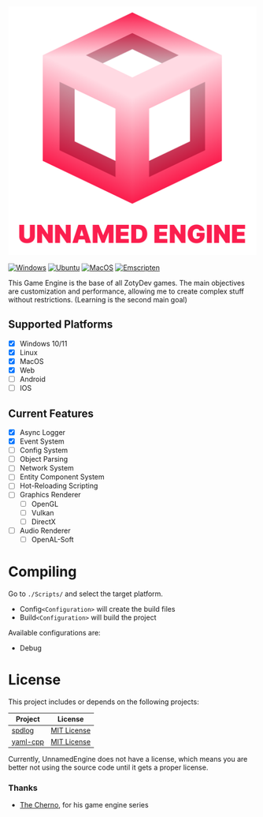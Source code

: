 <p align="center">
    <img src="Resource/Branding/unnamed_engine.png?raw=true" alt="Unnamed Engine">
</p>

[![Windows](https://github.com/ZotyDev/GameEngine/actions/workflows/Windows.yml/badge.svg?branch=refactor)](https://github.com/ZotyDev/GameEngine/actions/workflows/Windows.yml)
[![Ubuntu](https://github.com/ZotyDev/GameEngine/actions/workflows/Ubuntu.yml/badge.svg)](https://github.com/ZotyDev/GameEngine/actions/workflows/Ubuntu.yml)
[![MacOS](https://github.com/ZotyDev/GameEngine/actions/workflows/MacOS.yml/badge.svg)](https://github.com/ZotyDev/GameEngine/actions/workflows/MacOS.yml)
[![Emscripten](https://github.com/ZotyDev/GameEngine/actions/workflows/Emscripten.yml/badge.svg)](https://github.com/ZotyDev/GameEngine/actions/workflows/Emscripten.yml)

This Game Engine is the base of all ZotyDev games. The main objectives are customization and performance, allowing me to create complex stuff without restrictions. (Learning is the second main goal)

## Supported Platforms
- [x] Windows 10/11
- [x] Linux
- [x] MacOS
- [x] Web
- [ ] Android
- [ ] IOS

## Current Features
- [x] Async Logger
- [x] Event System
- [ ] Config System
- [ ] Object Parsing
- [ ] Network System
- [ ] Entity Component System
- [ ] Hot-Reloading Scripting
- [ ] Graphics Renderer
  - [ ] OpenGL
  - [ ] Vulkan
  - [ ] DirectX
- [ ] Audio Renderer
  - [ ] OpenAL-Soft

# Compiling

Go to `./Scripts/` and select the target platform.

- Config`<Configuration>` will create the build files
- Build`<Configuration>` will build the project

Available configurations are:

- Debug

# License

This project includes or depends on the following projects:

| Project                                            | License                 |
|----------------------------------------------------|-------------------------|
| [spdlog](https://github.com/gabime/spdlog)         | [MIT License](https://github.com/gabime/spdlog/blob/v1.x/LICENSE)             |
| [yaml-cpp](https://github.com/jbeder/yaml-cpp)     | [MIT License](https://github.com/jbeder/yaml-cpp/blob/master/LICENSE)         |

Currently, UnnamedEngine does not have a license, which means you are better not using the source code until it gets a proper license.

### Thanks

- [The Cherno](https://www.youtube.com/@TheCherno), for his game engine series
